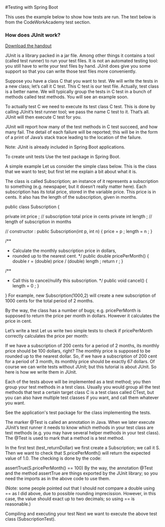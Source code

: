 #Testing with Spring Boot 

This uses the example below to show how tests are run. The text below is from the CodeWorkAcademy test section. 

### How does JUnit work?

[Download the handout](https://canvas.instructure.com/courses/1167890/files/52109336/download?wrap=1)

JUnit is a library packed in a jar file. Among other things it contains a tool (called test runner) to run your test files. It is not an automated testing tool: you still have to write your test files by hand. JUnit does give you some support so that you can write those test files more conveniently.

Suppose you have a class C that you want to test. We will write the tests in a new class; let’s call it C test. This C test is our test file. Actually, test class is a better name. We will typically group the tests in C test in a bunch of methods called test methods. You will see an example soon.

To actually test C we need to execute its test class C test. This is done by calling JUnit’s test runner tool; we pass the name C test to it. That’s all. JUnit will then execute C test for you.

JUnit will report how many of the test methods in C test succeed, and how many fail. The detail of each failure will be reported; this will be in the form of a print of Java’s stack trace leading to the location of the failure.

Note: JUnit is already included in Spring Boot applications. 


To create unit tests
Use the test package in Spring Boot. 
 

A simple example
Let us consider the simple class below. This is the class that we want to test; but first let me explain a bit about what it is.

The class is called Subscription; an instance of it represents a subscription to something (e.g. newspaper, but it doesn’t really matter here). Each subscription has its total price, stored in the variable price. This price is in cents. It also has the length of the subscription, given in months.

public class Subscription {

   private int price ; // subscription total price in cents
   private int length ; // length of subscription in months

   // constructor :
   public Subscription(int p, int n) {
     price = p ;
     length = n ;
   }

  /**
   * Calculate the monthly subscription price in dollars,
   * rounded up to the nearest cent.
   */
   public double pricePerMonth() {
     double r = (double) price / (double) length ;
      return r ;
   }

  /**
   * Call this to cancel/nulify this subscription.
   */
   public void cancel() { length = 0 ; }

}
For example, new Subscription(1000,2) will create a new subscription of 1000 cents for the total period of 2 months.

By the way, the class has a number of bugs; e.g. pricePerMonth is supposed to return the price per month in dollars. However it calculates the price in cent.

Let’s write a test
Let us write two simple tests to check if pricePerMonth correctly calculates the price per month:

If we have a subscription of 200 cents for a period of 2 months, its monthly price should be 100 dollars, right?
The monthly price is supposed to be rounded up to the nearest dollar. So, if we have a subscription of 200 cent for a period of 3 month, its monthly price should be exactly 67 dollars.
Of course we can write tests without JUnit; but this tutorial is about JUnit. So here is how we write them in JUnit.

Each of the tests above will be implemented as a test method; you then group your test methods in a test class. Usually you would group all the test methods that test a certain target class C is a test class called CTest, but you can also have multiple test classes if you want, and call them whatever you want.

See the application's test package for the class implementing the tests. 

The marker @Test is called an annotation in Java. When we later execute JUnit’s test runner it needs to know which methods in your test class are test methods (e.g. you may have several helper methods in your test class). The @Test is used to mark that a method is a test method.

In the first test (test_returnDollar) we first create a Subscription; we call it S. Then we want to check that S.pricePerMonth() will return the expected value of 1.0. The checking is done by the code:

assertTrue(S.pricePerMonth() == 100)
By the way, the annotation @Test and the method assertTrue are things exported by the JUnit library; so you need the imports as in the above code to use them.

(Note: some people pointed out that I should not compare a double using == as I did above, due to possible rounding imprecission. However, in this case, the value should exact up to two decimals; so using == is reasonable.)

Compiling and executing your test
Next we want to execute the above test class (SubscriptionTest).
